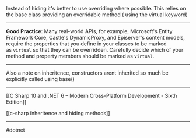 Instead of hiding it's better to use overriding where possible. This relies on the base class providing an overridable method ( using the virtual keyword)

---

**Good Practice**: Many real-world APIs, for example, Microsoft's Entity Framework Core, Castle's DynamicProxy, and Episerver's content models, require the properties that you define in your classes to be marked as `virtual` so that they can be overridden. Carefully decide which of your method and property members should be marked as `virtual`.

---
Also a note on inheritence, constructors arent inherited so much be explicitly called using base()


---
[[C Sharp 10 and .NET 6 – Modern Cross-Platform Development - Sixth Edition]]

[[c-sharp inheritence and hiding methods]]

---
#dotnet